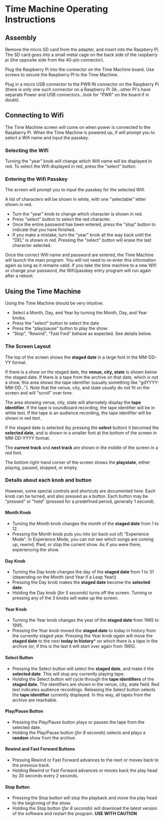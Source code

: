 # Time Machine Operating Instructions

## Assembly

Remove the micro SD card from the adapter, and insert into the Raspbery Pi. The SD card goes into a small metal cage on the back side of the raspberry pi (the opposite side from the 40-pin connector).

Plug the Raspberry Pi into the connector on the Time Machine board. Use screws to secure the Raspberry Pi to the Time Machine.

Plug in a micro USB connector to the PWR IN connector on the Raspberry Pi (there is only one such connector on a Raspberry Pi 3A...other Pi's have separate Power and USB connectors...look for "PWR" on the board if in doubt).

## Connecting to Wifi

The Time Machine screen will come on when power is connected to the Raspberry Pi.
When the Time Machine is powered up, if will prompt you to select a Wifi name and input the passkey.

### Selecting the Wifi 
Turning the "year" knob will change which Wifi name will be displayed in red. 
To select the Wifi displayed in red, press the "select" button.

### Entering the Wifi Passkey
The screen will prompt you to input the passkey for the selected Wifi. 

A list of characters will be shown in white, with one "selectable" letter shown in red. 

- Turn the "year" knob to change which character is shown in red. 
- Press "select" button to select the red character.
- Once the entire password has been entered, press the "stop" button to indicate that you have finished. 
- If you make a mistake, turn the "year" knob all the way back until the "DEL" is shown in red. Pressing the "select" button will erase the last character selected.

Once the correct Wifi name and password are entered, the Time Machine will launch the main program. You will not need to re-enter this information again as long as it remains valid. If you take the time machine to a new Wifi or change your password, the Wifi/passkey entry program will run again after a reboot.

## Using the Time Machine

Using the Time Machine should be very intuitive. 
 - Select a Month, Day, and Year by turning the Month, Day, and Year knobs. 
 - Press the "select" button to select the date
 - Press the "play/pause" button to play the show.
 - "Stop", "Rewind", "Fast Fwd" behave as expected. See details below.

### The Screen Layout
The top of the screen shows the **staged date** in a large font in the MM-DD-YY format. 

If there is a show on the staged date, the **venue, city, state** is shown below the staged date. If there is a tape from the archive on that date, which is not a show, this area shows the tape identifier (usually something like "gdYYYY-MM-DD..."). Note that the venue, city, and state usually do not fit on the screen and will "scroll" over time. 

The area showing venue, city, state will alternately display the **tape identifier**. If the tape is soundboard recording, the tape identifier will be in white text. If the tape is an audience recording, the tape identifier will be shown in red text.

If the staged date is selected (by pressing the **select** button) it becomed the **selected date**, and is shown in a smaller font at the bottom of the screen in MM-DD-YYYY format.

The **current track** and **next track** are shown in the middle of the screen in a red font.

The bottom right-hand corner of the screen shows the **playstate**, either playing, paused, stopped, or empty.

### Details about each knob and button
However, some special controls and shortcuts are documented here.
Each knob can be turned, and also pressed as a button. Each button may be "pressed" or "held" (pressed for a predefined period, generally 1 second).

#### Month Knob
- Turning the Month knob changes the month of the **staged date** from 1 to 12.
- Pressing the Month knob puts you into (or back out of) "Experience Mode". In Experience Mode, you can not see which songs are coming up, rewind, ffwd, or stop the current show. As if you were there, experiencing the show.

#### Day Knob
- Turning the Day knob changes the day of the **staged date** from 1 to 31 (depending on the Month (and Year if a Leap Year))
- Pressing the Day knob makes the **staged date** become the **selected date**.
- Holding the Day knob (*for 5 seconds*) turns off the screen. Turning or pressing any of the 3 knobs will wake up the screen.

#### Year Knob
- Turning the Year knob changes the year of the **staged date** from 1965 to 1995.
- Pressing the Year knob moved the **staged date** to today in history from the currently staged year. Pressing the Year knob *again* will move the **staged date** to the next **today in history*** on which there is a tape in the archive (or, if this is the last it will start over again from 1965).

#### Select Button
- Pressing the Select button will select the **staged date**, and make it the **selected date**. This will stop any currently playing tape.
- Holding the Select button will cycle through the **tape identifiers** of the **staged date**. The identifiers are shown in the venue, city, state field. Red text indicates audience recordings. Releasing the Select button selects the **tape identifier** currently displayed. In this way, all tapes from the archive are reachable.

#### Play/Pause Button
- Pressing the Play/Pause button plays or pauses the tape from the selected date.
- Holding the Play/Pause button (*for 8 seconds*) selects and plays a **random** show from the archive.

#### Rewind and Fast Forward Buttons
- Pressing Rewind or Fast Forward advances to the next or moves back to the previous track.
- Holding Rewind or Fast Forward advances or moves back the play head by 30 seconds every 2 seconds.

#### Stop Button
- Pressing the Stop button will stop the playback and move the play head to the beginning of the show.
- Holding the Stop button (*for 8 seconds*) will download the latest version of the software and restart the program. **USE WITH CAUTION**

